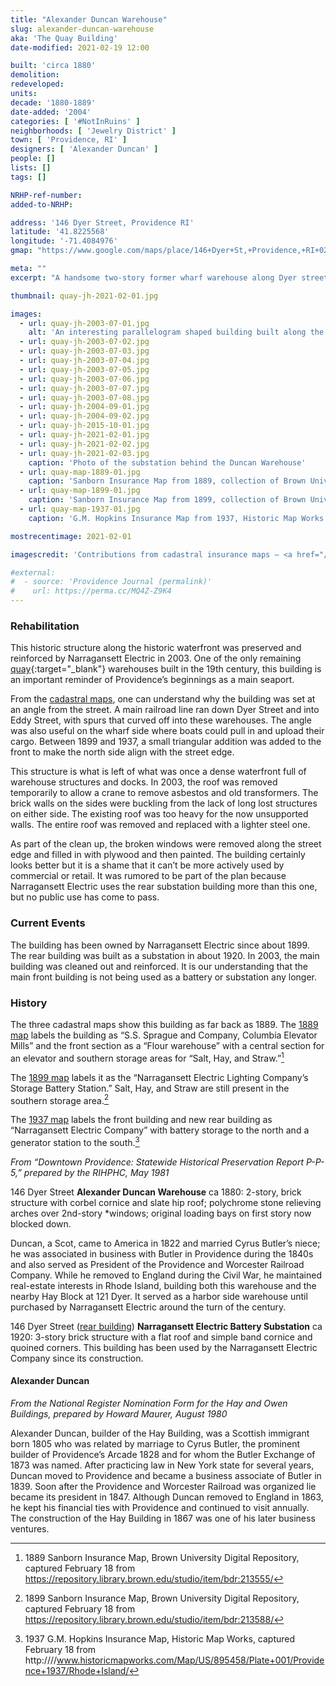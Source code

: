 ```yaml
---
title: "Alexander Duncan Warehouse"
slug: alexander-duncan-warehouse
aka: 'The Quay Building'
date-modified: 2021-02-19 12:00

built: 'circa 1880'
demolition: 
redeveloped: 
units:
decade: '1880-1889'
date-added: '2004'
categories: [ '#NotInRuins' ]
neighborhoods: [ 'Jewelry District' ]
town: [ 'Providence, RI' ]
designers: [ 'Alexander Duncan' ]
people: []
lists: []
tags: []

NRHP-ref-number:
added-to-NRHP:

address: '146 Dyer Street, Providence RI'
latitude: '41.8225568'
longitude: '-71.4084976'
gmap: "https://www.google.com/maps/place/146+Dyer+St,+Providence,+RI+02903/@41.8225568,-71.4084976,19z/data=!3m1!4b1!4m5!3m4!1s0x89e44515c780a763:0x77a65f444d3d9162!8m2!3d41.8225558!4d-71.4079504"

meta: ""
excerpt: "A handsome two-story former wharf warehouse along Dyer street, backing up to the Providence River, used as a electric substation for about 100 years"

thumbnail: quay-jh-2021-02-01.jpg

images:
  - url: quay-jh-2003-07-01.jpg
    alt: 'An interesting parallelogram shaped building built along the old wharf and once used as a storage warehouse as goods came off ships and onto train cars for delivery — or vice versa. Small in stature for a warehouse, two stories, with stone lintels and arched window headers. A small commercial storefront with wooden pillars adorns the first floor front of the building.'
  - url: quay-jh-2003-07-02.jpg
  - url: quay-jh-2003-07-03.jpg
  - url: quay-jh-2003-07-04.jpg
  - url: quay-jh-2003-07-05.jpg
  - url: quay-jh-2003-07-06.jpg
  - url: quay-jh-2003-07-07.jpg
  - url: quay-jh-2003-07-08.jpg
  - url: quay-jh-2004-09-01.jpg
  - url: quay-jh-2004-09-02.jpg
  - url: quay-jh-2015-10-01.jpg
  - url: quay-jh-2021-02-01.jpg
  - url: quay-jh-2021-02-02.jpg
  - url: quay-jh-2021-02-03.jpg
    caption: 'Photo of the substation behind the Duncan Warehouse'
  - url: quay-map-1889-01.jpg
    caption: 'Sanborn Insurance Map from 1889, collection of Brown University'
  - url: quay-map-1899-01.jpg
    caption: 'Sanborn Insurance Map from 1899, collection of Brown University'
  - url: quay-map-1937-01.jpg
    caption: 'G.M. Hopkins Insurance Map from 1937, Historic Map Works'

mostrecentimage: 2021-02-01

imagescredit: 'Contributions from cadastral insurance maps — <a href="//repository.library.brown.edu/studio/item/bdr:213555/" target="_blank">1889 Sanborn Map</a>, <a href="//repository.library.brown.edu/studio/item/bdr:213588/" target="_blank">1899 Sanborn Map</a>. and <a href="//www.historicmapworks.com/Map/US/895458/Plate+001/Providence+1937/Rhode+Island/" target="_blank">1937 G.M. Hopkins Map</a>'

#external:
#  - source: 'Providence Journal (permalink)'
#    url: https://perma.cc/MQ4Z-Z9K4
---
```


### Rehabilitation

This historic structure along the historic waterfront was preserved and reinforced by Narragansett Electric in 2003. One of the only remaining [quay](//en.wikipedia.org/wiki/Wharf){:target="_blank"} warehouses built in the 19th century, this building is an important reminder of Providence’s beginnings as a main seaport. 

From the [cadastral maps](#photo-quay-map-1889-01), one can understand why the building was set at an angle from the street. A main railroad line ran down Dyer Street and into Eddy Street, with spurs that curved off into these warehouses. The angle was also useful on the wharf side where boats could pull in and upload their cargo. Between 1899 and 1937, a small triangular addition was added to the front to make the north side align with the street edge.

This structure is what is left of what was once a dense waterfront full of warehouse structures and docks. In 2003, the roof was removed temporarily to allow a crane to remove asbestos and old transformers. The brick walls on the sides were buckling from the lack of long lost structures on either side. The existing roof was too heavy for the now unsupported walls. The entire roof was removed and replaced with a lighter steel one. 

As part of the clean up, the broken windows were removed along the street edge and filled in with plywood and then painted. The building certainly looks better but it is a shame that it can’t be more actively used by commercial or retail. It was rumored to be part of the plan because Narragansett Electric uses the rear substation building more than this one, but no public use has come to pass. 


### Current Events

The building has been owned by Narragansett Electric since about 1899. The rear building was built as a substation in about 1920. In 2003, the main building was cleaned out and reinforced. It is our understanding that the main front building is not being used as a battery or substation any longer. 


### History

The three cadastral maps show this building as far back as 1889. The [1889 map](#photo-quay-map-1889-01) labels the building as “S.S. Sprague and Company, Columbia Elevator Mills” and the front section as a “Flour warehouse” with a central section for an elevator and southern storage areas for “Salt, Hay, and Straw.”[^1] 

[^1]: 1889 Sanborn Insurance Map, Brown University Digital Repository, captured February 18 from https://repository.library.brown.edu/studio/item/bdr:213555/

The [1899 map](#photo-quay-map-1899-01) labels it as the “Narragansett Electric Lighting Company’s Storage Battery Station.” Salt, Hay, and Straw are still present in the southern storage area.[^2] 

[^2]: 1899 Sanborn Insurance Map, Brown University Digital Repository, captured February 18 from https://repository.library.brown.edu/studio/item/bdr:213588/

The [1937 map](#photo-quay-map-1937-01) labels the front building and new rear building as “Narragansett Electric Company” with battery storage to the north and a generator station to the south.[^3]

[^3]: 1937 G.M. Hopkins Insurance Map, Historic Map Works, captured February 18 from http:////www.historicmapworks.com/Map/US/895458/Plate+001/Providence+1937/Rhode+Island/

_From “Downtown Providence: Statewide Historical Preservation Report P-P-5,” prepared by the RIHPHC, May 1981_

146 Dyer Street **Alexander Duncan Warehouse** ca 1880: 2-story, brick structure with corbel cornice and slate hip roof; polychrome stone relieving arches over 2nd-story *windows; original loading bays on first story now blocked down. 

Duncan, a Scot, came to America in 1822 and married Cyrus Butler’s niece; he was associated in business with Butler in Providence during the 1840s and also served as President of the Providence and Worcester Railroad Company. While he removed to England during the Civil War, he maintained real-estate interests in Rhode Island, building both this warehouse and the nearby Hay Block at 121 Dyer. It served as a harbor side warehouse until purchased by Narragansett Electric around the turn of the century. 

146 Dyer Street ([rear building](#photo-quay-jh-2021-02-03)) **Narragansett Electric Battery Substation** ca 1920: 3-story brick structure with a flat roof and simple band cornice and quoined corners. This building has been used by the Narragansett Electric Company since its construction. 


#### Alexander Duncan

_From the National Register Nomination Form for the Hay and Owen Buildings, prepared by Howard Maurer, August 1980_

Alexander Duncan, builder of the Hay Building, was a Scottish immigrant born 1805 who was related by marriage to Cyrus Butler, the prominent builder of Providence’s Arcade 1828 and for whom the Butler Exchange of 1873 was named. After practicing law in New York state for several years, Duncan moved to Providence and became a business associate of Butler in 1839. Soon after the Providence and Worcester Railroad was organized lie became its president in 1847. Although Duncan removed to England in 1863, he kept his financial ties with Providence and continued to visit annually. The construction of the Hay Building in 1867 was one of his later business ventures.
